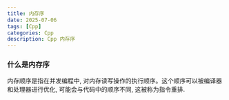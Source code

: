 ```yaml
---
title: 内存序
date: 2025-07-06
tags: [Cpp]
categories: Cpp
description: Cpp 内存序
---
```


### 什么是内存序

内存顺序是指在并发编程中, 对内存读写操作的执行顺序。这个顺序可以被编译器和处理器进行优化, 可能会与代码中的顺序不同, 这被称为指令重排.